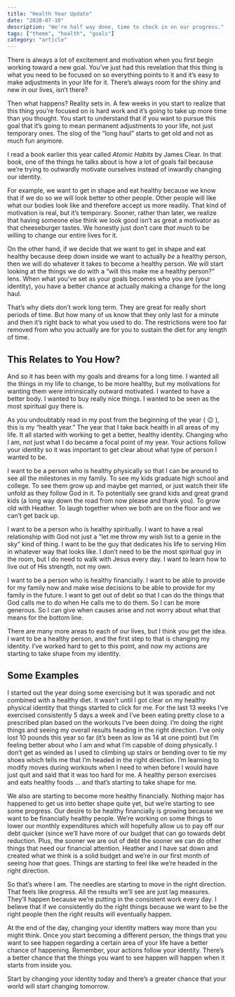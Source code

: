 ```yaml
---
title: "Health Year Update"
date: "2020-07-10"
description: "We're half way done, time to check in on our progress."
tags: ["theme", "health", "goals"]
category: "article"
---
```


There is always a lot of excitement and motivation when you first begin working toward a new goal. You’ve just had this revelation that this thing is what you need to be focused on so everything points to it and it’s easy to make adjustments in your life for it. There’s always room for the shiny and new in our lives, isn’t there?

Then what happens? Reality sets in. A few weeks in you start to realize that this thing you’re focused on is hard work and it’s going to take up more time than you thought. You start to understand that if you want to pursue this goal that it’s going to mean permanent adjustments to your life, not just temporary ones. The slog of the “long haul” starts to get old and not as much fun anymore. 

I read a book earlier this year called _Atomic Habits_ by James Clear. In that book, one of the things he talks about is how a lot of goals fail because we’re trying to outwardly motivate ourselves instead of inwardly changing our identity. 

For example, we want to get in shape and eat healthy because we know that if we do so we will look better to other people. Other people will like what our bodies look like and therefore accept us more readily. That kind of motivation is real, but it’s temporary. Sooner, rather than later, we realize that having someone else think we look good isn’t as great a motivator as that cheeseburger tastes. We honestly just don’t care _that much_ to be willing to change our entire lives for it.

On the other hand, if we decide that we want to get in shape and eat healthy because deep down inside we want to actually _be_ a healthy person, then we will do whatever it takes to become a healthy person. We will start looking at the things we do with a “will this make me a healthy person?” lens. When what you’ve set as your goals becomes who you are (your identity), you have a better chance at actually making a change for the long haul.

That’s why diets don’t work long term. They are great for really short periods of time. But how many of us know that they only last for a minute and then it’s right back to what you used to do. The restrictions were too far removed from who you actually are for you to sustain the diet for any length of time. 

## This Relates to You How?
And so it has been with my goals and dreams for a long time. I wanted all the things in my life to change, to be more healthy, but my motivations for wanting them were intrinsically outward motivated. I wanted to have a better body. I wanted to buy really nice things. I wanted to be seen as the most spiritual guy there is.

As you undoubtably read in my post from the beginning of the year ( 😉 ), this is my “health year.” The year that I take back health in all areas of my life. It all started with working to get a better, healthy identity. Changing who I am, not just what I do became a focal point of my year. Your actions follow your identity so it was important to get clear about what type of person I wanted to be.

I want to be a person who is healthy physically so that I can be around to see all the milestones in my family. To see my kids graduate high school and college. To see them grow up and maybe get married, or just watch their life unfold as they follow God in it. To potentially see grand kids and great grand kids (a long way down the road from now please and thank you). To grow old with Heather. To laugh together when we both are on the floor and we can’t get back up. 

I want to be a person who is healthy spiritually. I want to have a real relationship with God not just a “let me throw my wish list to a genie in the sky” kind of thing. I want to be the guy that dedicates his life to serving Him in whatever way that looks like. I don’t need to be the most spiritual guy in the room, but I do need to walk with Jesus every day. I want to learn how to live out of His strength, not my own.

I want to be a person who is healthy financially. I want to be able to provide for my family now and make wise decisions to be able to provide for my family in the future. I want to get out of debt so that I can do the things that God calls me to do when He calls me to do them. So I can be more generous. So I can give when causes arise and not worry about what that means for the bottom line. 

There are many more areas to each of our lives, but I think you get the idea. I want to be a healthy person, and the first step to that is changing my identity. I’ve worked hard to get to this point, and now my actions are starting to take shape from my identity.

## Some Examples
I started out the year doing some exercising but it was sporadic and not combined with a healthy diet. It wasn’t until I got clear on my healthy physical identity that things started to click for me. For the last 13 weeks I’ve exercised consistently 5 days a week and I’ve been eating pretty close to a prescribed plan based on the workouts I’ve been doing. I’m doing the right things and seeing my overall results heading in the right direction. I’ve only lost 10 pounds this year so far (it’s been as low as 14 at one point) but I’m feeling better about who I am and what I’m capable of doing physically. I don’t get as winded as I used to climbing up stairs or bending over to tie my shoes which tells me that I’m headed in the right direction. I’m learning to modify moves during workouts when I need to when before I would have just quit and said that it was too hard for me. A healthy person exercises and eats healthy foods … and that’s starting to take shape for me.

We also are starting to become more healthy financially. Nothing major has happened to get us into better shape quite yet, but we’re starting to see some progress. Our desire to be healthy financially is growing because we want to be financially healthy people. We’re working on some things to lower our monthly expenditures which will hopefully allow us to pay off our debt quicker (since we’ll have more of our budget that can go towards debt reduction. Plus, the sooner we are out of debt the sooner we can do other things that need our financial attention. Heather and I have sat down and created what we think is a solid budget and we’re in our first month of seeing how that goes. Things are starting to feel like we’re headed in the right direction. 

So that’s where I am. The needles are starting to move in the right direction. That feels like progress. All the results we’ll see are just lag measures. They’ll happen because we’re putting in the consistent work every day. I believe that if we consistently do the right things because we want to be the right people then the right results will eventually happen. 

At the end of the day, changing your identity matters way more than you might think. Once you start becoming a different person, the things that you want to see happen regarding a certain area of your life have a better chance of happening. Remember, your actions follow your identity. There’s a better chance that the things you want to see happen will happen when it starts from inside you.

Start by changing your identity today and there’s a greater chance that your world will start changing tomorrow.